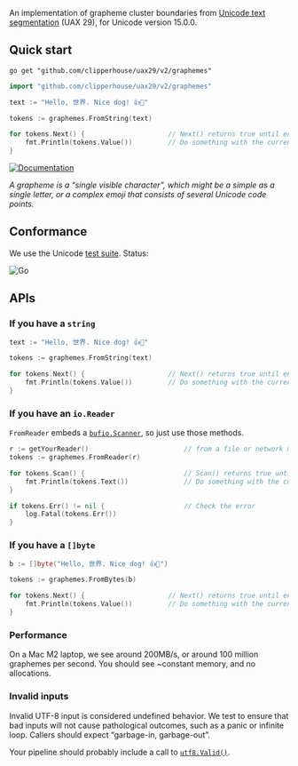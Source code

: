 An implementation of grapheme cluster boundaries from [Unicode text segmentation](https://unicode.org/reports/tr29/#Grapheme_Cluster_Boundaries) (UAX 29), for Unicode version 15.0.0.

## Quick start

```
go get "github.com/clipperhouse/uax29/v2/graphemes"
```

```go
import "github.com/clipperhouse/uax29/v2/graphemes"

text := "Hello, 世界. Nice dog! 👍🐶"

tokens := graphemes.FromString(text)

for tokens.Next() {                     // Next() returns true until end of data
	fmt.Println(tokens.Value())         // Do something with the current grapheme
}
```

[![Documentation](https://pkg.go.dev/badge/github.com/clipperhouse/uax29/v2/graphemes.svg)](https://pkg.go.dev/github.com/clipperhouse/uax29/v2/graphemes)

_A grapheme is a “single visible character”, which might be a simple as a single letter, or a complex emoji that consists of several Unicode code points._

## Conformance

We use the Unicode [test suite](https://unicode.org/reports/tr41/tr41-26.html#Tests29). Status:

![Go](https://github.com/clipperhouse/uax29/actions/workflows/gotest.yml/badge.svg)

## APIs

### If you have a `string`

```go
text := "Hello, 世界. Nice dog! 👍🐶"

tokens := graphemes.FromString(text)

for tokens.Next() {                     // Next() returns true until end of data
	fmt.Println(tokens.Value())         // Do something with the current grapheme
}
```

### If you have an `io.Reader`

`FromReader` embeds a [`bufio.Scanner`](https://pkg.go.dev/bufio#Scanner), so just use those methods.

```go
r := getYourReader()                        // from a file or network maybe
tokens := graphemes.FromReader(r)

for tokens.Scan() {                         // Scan() returns true until error or EOF
	fmt.Println(tokens.Text())              // Do something with the current grapheme
}

if tokens.Err() != nil {                    // Check the error
	log.Fatal(tokens.Err())
}
```

### If you have a `[]byte`

```go
b := []byte("Hello, 世界. Nice dog! 👍🐶")

tokens := graphemes.FromBytes(b)

for tokens.Next() {                     // Next() returns true until end of data
	fmt.Println(tokens.Value())         // Do something with the current grapheme
}
```

### Performance

On a Mac M2 laptop, we see around 200MB/s, or around 100 million graphemes per second. You should see ~constant memory, and no allocations.

### Invalid inputs

Invalid UTF-8 input is considered undefined behavior. We test to ensure that bad inputs will not cause pathological outcomes, such as a panic or infinite loop. Callers should expect “garbage-in, garbage-out”.

Your pipeline should probably include a call to [`utf8.Valid()`](https://pkg.go.dev/unicode/utf8#Valid).
